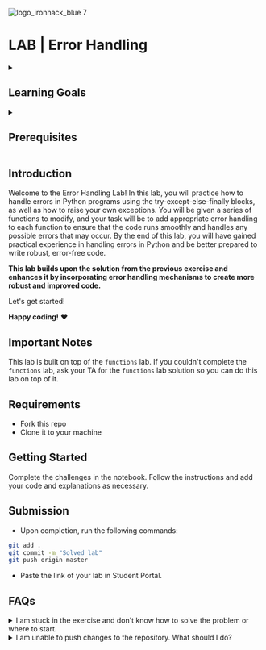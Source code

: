 ![logo_ironhack_blue 7](https://user-images.githubusercontent.com/23629340/40541063-a07a0a8a-601a-11e8-91b5-2f13e4e6b441.png)

# LAB | Error Handling

<details>
  <summary>
   <h2>Learning Goals</h2>
  </summary>

  This exercise allows you to practice and apply the concepts and techniques taught in class. 

  Upon completion of this exercise, you will be able to:
  
- Implement error handling techniques in Python to handle and respond to runtime errors.
- Use the try-except-else-finally structure to handle exceptions gracefully and handle errors in a controlled manner.
- Raise exceptions when necessary to indicate that an error has occurred.
- Catch and handle specific exceptions using the except clause.
- Use multiple except clauses to handle different types of exceptions.
- Finally, you will be able to improve the robustness and reliability of your code by implementing appropriate error handling techniques.

  <br>
  <hr> 

</details>

<details>
  <summary>
   <h2>Prerequisites</h2>
  </summary>

Before this starting this lab, you should have learnt about:

- Data types, operators and structures
- Flow control (if-else statements and loops)
- Functions
- Error Handling: try, except, raise
 
  <br>
  <hr> 

</details>


## Introduction

Welcome to the Error Handling Lab! In this lab, you will practice how to handle errors in Python programs using the try-except-else-finally blocks, as well as how to raise your own exceptions. You will be given a series of functions to modify, and your task will be to add appropriate error handling to each function to ensure that the code runs smoothly and handles any possible errors that may occur. By the end of this lab, you will have gained practical experience in handling errors in Python and be better prepared to write robust, error-free code. 

**This lab builds upon the solution from the previous exercise and enhances it by incorporating error handling mechanisms to create more robust and improved code.**

Let's get started!
<br>

**Happy coding!** :heart:

## Important Notes

This lab is built on top of the `functions` lab. If you couldn't complete the `functions` lab, ask your TA for the `functions` lab solution so you can do this lab on top of it.

## Requirements

- Fork this repo
- Clone it to your machine


## Getting Started

Complete the challenges in the notebook. Follow the instructions and add your code and explanations as necessary.

## Submission

- Upon completion, run the following commands:

```bash
git add .
git commit -m "Solved lab"
git push origin master
```

- Paste the link of your lab in Student Portal.

## FAQs
<details>
  <summary>I am stuck in the exercise and don't know how to solve the problem or where to start.</summary>
  <br>

  If you are stuck in your code and don't know how to solve the problem or where to start, you should take a step back and try to form a clear question about the specific issue you are facing. This will help you narrow down the problem and come up with potential solutions.


  For example, is it a concept that you don't understand, or are you receiving an error message that you don't know how to fix? It is usually helpful to try to state the problem as clearly as possible, including any error messages you are receiving. This can help you communicate the issue to others and potentially get help from classmates or online resources. 


  Once you have a clear understanding of the problem, you will be able to start working toward the solution.

  [Back to top](#faqs)

</details>


<details>
  <summary>I am unable to push changes to the repository. What should I do?</summary>
  <br>

There are a couple of possible reasons why you may be unable to *push* changes to a Git repository:

1. **You have not committed your changes:** Before you can push your changes to the repository, you need to commit them using the `git commit` command. Make sure you have committed your changes and try pushing again. To do this, run the following terminal commands from the project folder:
  ```bash
  git add .
  git commit -m "Your commit message"
  git push
  ```
2. **You do not have permission to push to the repository:** If you have cloned the repository directly from the main Ironhack repository without making a *Fork* first, you do not have write access to the repository.
To check which remote repository you have cloned, run the following terminal command from the project folder:
  ```bash
  git remote -v
  ```
If the link shown is the same as the main Ironhack repository, you will need to fork the repository to your GitHub account first and then clone your fork to your local machine to be able to push the changes.

**Note**: You should make a copy of your local code to avoid losing it in the process.

  [Back to top](#faqs)

</details>
